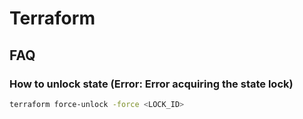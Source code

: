 # Terraform

## FAQ
### How to unlock state (Error: Error acquiring the state lock)
```bash
terraform force-unlock -force <LOCK_ID>
```
